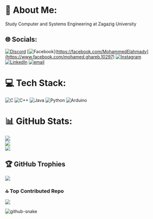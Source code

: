# 💫 About Me:
Study Computer and Systems Engineering at Zagazig University 

## 🌐 Socials:
[![Discord](https://img.shields.io/badge/Discord-%237289DA.svg?logo=discord&logoColor=white)](https://discord.gg/mohamedelahmady08) [![Facebook](https://img.shields.io/badge/Facebook-%231877F2.svg?logo=Facebook&logoColor=white)](https://facebook.com/MohammedElahmady](https://www.facebook.com/mohamed.ghareb.10297) [![Instagram](https://img.shields.io/badge/Instagram-%23E4405F.svg?logo=Instagram&logoColor=white)](https://instagram.com/mohammed_elahmady0) [![LinkedIn](https://img.shields.io/badge/LinkedIn-%230077B5.svg?logo=linkedin&logoColor=white)](https://www.linkedin.com/in/mohammed-elahmady-267252283/) [![email](https://img.shields.io/badge/Email-D14836?logo=gmail&logoColor=white)](mailto:mohamedelahmady08@gmail.com) 

# 💻 Tech Stack:
![C](https://img.shields.io/badge/c-%2300599C.svg?style=for-the-badge&logo=c&logoColor=white) ![C++](https://img.shields.io/badge/c++-%2300599C.svg?style=for-the-badge&logo=c%2B%2B&logoColor=white) ![Java](https://img.shields.io/badge/java-%23ED8B00.svg?style=for-the-badge&logo=openjdk&logoColor=white) ![Python](https://img.shields.io/badge/python-3670A0?style=for-the-badge&logo=python&logoColor=ffdd54) ![Arduino](https://img.shields.io/badge/-Arduino-00979D?style=for-the-badge&logo=Arduino&logoColor=white)
# 📊 GitHub Stats:
![](https://github-readme-stats.vercel.app/api?username=Mohamed-Elahmady&theme=dark&hide_border=false&include_all_commits=false&count_private=false)<br/>
![](https://nirzak-streak-stats.vercel.app/?user=Mohamed-Elahmady&theme=dark&hide_border=false)<br/>
![](https://github-readme-stats.vercel.app/api/top-langs/?username=Mohamed-Elahmady&theme=dark&hide_border=false&include_all_commits=false&count_private=false&layout=compact)

## 🏆 GitHub Trophies
![](https://github-profile-trophy.vercel.app/?username=Mohamed-Elahmady&theme=radical&no-frame=false&no-bg=true&margin-w=4)

### 🔝 Top Contributed Repo
![](https://github-contributor-stats.vercel.app/api?username=Mohamed-Elahmady&limit=5&theme=dark&combine_all_yearly_contributions=true)

<!-- Proudly created with GPRM ( https://gprm.itsvg.in ) -->

<picture>
  <source media="(prefers-color-scheme: dark)" srcset="https://raw.githubusercontent.com/tobiasmeyhoefer/tobiasmeyhoefer/output/github-snake-dark.svg" />
  <source media="(prefers-color-scheme: light)" srcset="https://raw.githubusercontent.com/tobiasmeyhoefer/tobiasmeyhoefer/output/github-snake.svg" />
  <img alt="github-snake" src="https://raw.githubusercontent.com/tobiasmeyhoefer/tobiasmeyhoefer/output/github-snake.svg" />
</picture>
